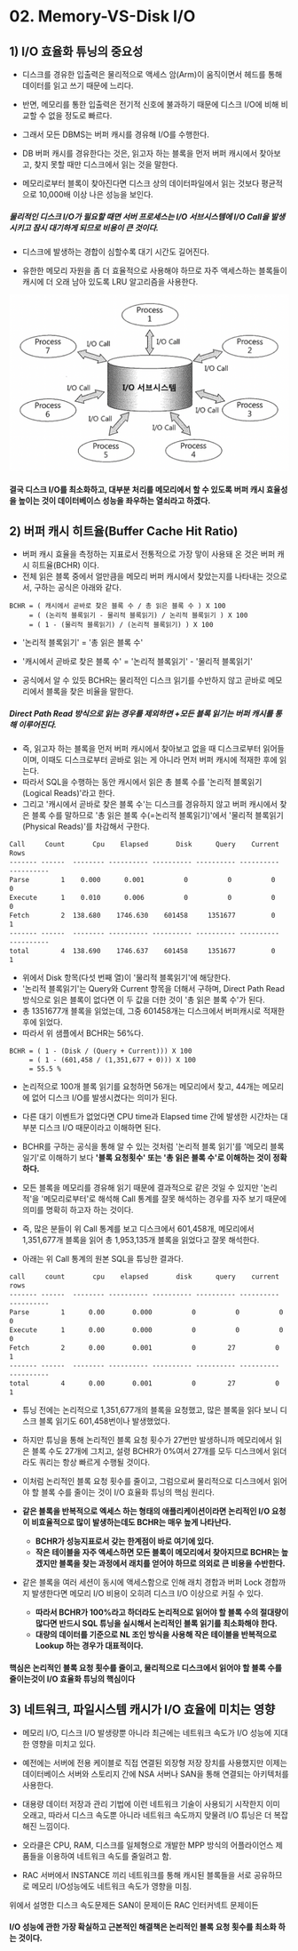 # 02. Memory-VS-Disk I/O



## 1) I/O 효율화 튜닝의 중요성

- 디스크를 경유한 입출력은 물리적으로 액세스 암(Arm)이 움직이면서 헤드를 통해 데이터를 읽고 쓰기 때문에 느리다.
- 반면, 메모리를 통한 입출력은 전기적 신호에 불과하기 때문에 디스크 I/O에 비해 비교할 수 없을 정도로 빠르다.

- 그래서 모든 DBMS는 버퍼 캐시를 경유해 I/O를 수행한다.
- DB 버퍼 캐시를 경유한다는 것은, 읽고자 하는 블록을 먼저 버퍼 캐시에서 찾아보고, 찾지 못할 때만 디스크에서 읽는 것을 말한다.

- 메모리로부터 블록이 찾아진다면 디스크 상의 데이터파일에서 읽는 것보다 평균적으로 10,000배 이상 나은 성능을 보인다.







##### 물리적인 디스크 I/O가 필요할 때면 서버 프로세스는 I/O 서브시스템에 I/O Call을 발생시키고 잠시 대기하게 되므로 비용이 큰 것이다.

- 디스크에 발생하는 경합이 심할수록 대기 시간도 길어진다.

- 유한한 메모리 자원을 좀 더 효율적으로 사용해야 하므로 자주 액세스하는 블록들이 캐시에 더 오래 남아 있도록 LRU 알고리즘을 사용한다.

![스크린샷 2024-03-20 오전 8.29.49](../../img/064.png)



#### 결국 디스크 I/O를 최소화하고, 대부분 처리를 메모리에서 할 수 있도록 버퍼 캐시 효율성을 높이는 것이 데이터베이스 성능을 좌우하는 열쇠라고 하겠다.



## 2) 버퍼 캐시 히트율(Buffer Cache Hit Ratio)

- 버퍼 캐시 효율을 측정하는 지표로서 전통적으로 가장 맣이 사용돼 온 것은 버퍼 캐시 히트율(BCHR) 이다.
- 전체 읽은 블록 중에서 얼만큼을 메모리 버퍼 캐시에서 찾았는지를 나타내는 것으로서, 구하는 공식은 아래와 같다.

```
BCHR = ( 캐시에서 곧바로 찾은 블록 수 / 총 읽은 블록 수 ) X 100
     = ( (논리적 블록읽기 - 물리적 블록읽기) / 논리적 블록읽기 ) X 100
     = ( 1 - (물리적 블록읽기) / (논리적 블록읽기) ) X 100
```

- '논리적 블록읽기' = '총 읽은 블록 수'
- '캐시에서 곧바로 찾은 블록 수' = '논리적 블록읽기' - '물리적 블록읽기'

- 공식에서 알 수 있듯 BCHR는 물리적인 디스크 읽기를 수반하지 않고 곧바로 메모리에서 블록을 찾은 비율을 말한다.



##### Direct Path Read 방식으로 읽는 경우를 제외하면 +모든 블록 읽기는 버퍼 캐시를 통해 이루어진다.

- 즉, 읽고자 하는 블록을 먼저 버퍼 캐시에서 찾아보고 없을 때 디스크로부터 읽어들이며, 이때도 디스크로부터 곧바로 읽는 게 아니라 먼저 버퍼 캐시에 적재한 후에 읽는다.
- 따라서 SQL을 수행하는 동안 캐시에서 읽은 총 블록 수를 '논리적 블록읽기(Logical Reads)'라고 한다.
- 그리고 '캐시에서 곧바로 찾은 블록 수'는 디스크를 경유하지 않고 버퍼 캐시에서 찾은 블록 수를 말하므로 '총 읽은 블록 수(=논리적 블록읽기)'에서 '물리적 블록읽기(Physical Reads)'를 차감해서 구한다.

```
Call     Count       Cpu    Elapsed       Disk      Query    Current        Rows
------- ------  -------- ---------- ---------- ---------- ----------  ----------
Parse        1    0.000      0.001          0          0          0           0
Execute      1    0.010      0.006          0          0          0           0
Fetch        2  138.680    1746.630    601458     1351677         0           1
------- ------  -------- ---------- ---------- ---------- ----------  ----------
total        4  138.690    1746.637    601458     1351677         0           1
```

- 위에서 Disk 항목(다섯 번째 열)이 '물리적 블록읽기'에 해당한다.
- '논리적 블록읽기'는 Query와 Current 항목을 더해서 구하며, Direct Path Read 방식으로 읽은 블록이 없다면 이 두 값을 더한 것이 '총 읽은 블록 수'가 된다.
- 총 1351677개 블록을 읽었는데, 그중 601458개는 디스크에서 버퍼캐시로 적재한 후에 읽었다.
- 따라서 위 샘플에서 BCHR는 56%다.

```
BCHR = ( 1 - (Disk / (Query + Current))) X 100
     = ( 1 - (601,458 / (1,351,677 + 0))) X 100
     = 55.5 %
```

- 논리적으로 100개 블록 읽기를 요청하면 56개는 메모리에서 찾고, 44개는 메모리에 없어 디스크 I/O를 발생시켰다는 의미가 된다.
- 다른 대기 이벤트가 없었다면 CPU time과 Elapsed time 간에 발생한 시간차는 대부분 디스크 I/O 때문이라고 이해하면 된다.

- BCHR를 구하는 공식을 통해 알 수 있는 것처럼 '논리적 블록 읽기'를 '메모리 블록일기'로 이해하기 보다 **'블록 요청횟수' 또는 '총 읽은 블록 수'로 이해하는 것이 정확하다.**
- 모든 블록을 메모리를 경유해 읽기 때문에 결과적으로 같은 것일 수 있지만 '논리적'을 '메모리로부터'로 해석해 Call 통계를 잘못 해석하는 경우를 자주 보기 때문에 의미를 명확히 하고자 하는 것이다.
- 즉, 많은 분들이 위 Call 통계를 보고 디스크에서 601,458개, 메모리에서 1,351,677개 블록을 읽어 총 1,953,135개 블록을 읽었다고 잘못 해석한다.



- 아래는 위 Call 통계의 원본 SQL을 튜닝한 결과다.

```
call     count       cpu    elapsed       disk      query    current        rows
------- ------  -------- ---------- ---------- ---------- ----------  ----------
Parse        1      0.00       0.000          0          0          0           0
Execute      1      0.00       0.000          0          0          0           0
Fetch        2      0.00       0.001          0        27          0           1
------- ------  -------- ---------- ---------- ---------- ----------  ----------
total        4      0.00       0.001          0        27          0           1
```

- 튜닝 전에는 논리적으로 1,351,677개의 블록을 요청했고, 많은 블록을 읽다 보니 디스크 블록 읽기도 601,458번이나 발생했었다.
- 하지만 튜닝을 통해 논리적인 블록 요청 횟수가 27번만 발생하니까 메모리에서 읽은 블록 수도 27개에 그치고, 설령 BCHR가 0%여서 27개를 모두 디스크에서 읽더라도 쿼리는 항상 빠르게 수행될 것이다.

- 이처럼 논리적인 블록 요청 횟수를 줄이고, 그럼으로써 물리적으로 디스크에서 읽어야 할 블록 수를 줄이는 것이 I/O 효율화 튜닝의 핵심 원리다.

- **같은 블록을 반복적으로 엑세스 하는 형태의 애플리케이션이라면 논리적인 I/O 요청이 비효율적으로 많이 발생하는데도 BCHR는 매우 높게 나타난다.**
  - **BCHR가 성능지표로서 갖는 한계점이 바로 여기에 있다.**
  - **작은 테이블을 자주 액세스하면 모든 블록이 메모리에서 찾아지므로 BCHR는 높겠지만 블록을 찾는 과정에서 래치를 얻어야 하므로 의외로 큰 비용을 수반한다.**

- 같은 블록을 여러 세션이 동시에 액세스함으로 인해 래치 경합과 버퍼 Lock 경합까지 발생한다면 메모리 I/O 비용이 오히려 디스크 I/O 이상으로 커질 수 있다.
  - **따라서 BCHR가 100%라고 하더라도 논리적으로 읽어야 할 블록 수의 절대량이 많다면 반드시 SQL 튜닝을 실시해서 논리적인 블록 읽기를 최소화해야 한다.**
  - **대량의 데이터를 기준으로 NL 조인 방식을 사용해 작은 테이블을 반복적으로 Lookup 하는 경우가 대표적이다.**



#### 핵심은 논리적인 블록 요청 횟수를 줄이고, 물리적으로 디스크에서 읽어야 할 블록 수를 줄이는것이 I/O 효율화 튜닝의 핵심이다



## 3) 네트워크, 파일시스템 캐시가 I/O 효율에 미치는 영향

- 메모리 I/O, 디스크 I/O 발생량뿐 아니라 최근에는 네트워크 속도가 I/O 성능에 지대한 영향을 미치고 있다.
- 예전에는 서버에 전용 케이블로 직접 연결된 외장형 저장 장치를 사용했지만 이제는 데이터베이스 서버와 스토리지 간에 NSA 서버나 SAN을 통해 연결되는 아키텍처를 사용한다.
- 대용량 데이터 저장과 관리 기법에 이런 네트워크 기술이 사용되기 시작한지 이미 오래고, 따라서 디스크 속도뿐 아니라 네트워크 속도까지 맞물려 I/O 튜닝은 더 복잡해진 느낌이다.

- 오라클은 CPU, RAM, 디스크를 일체형으로 개발한 MPP 방식의 어플라이언스 제품들을 이용하여 네트워크 속도를 줄일려고 함.
- RAC 서버에서 INSTANCE 끼리 네트워크를 통해 캐시된 블록들을 서로 공유하므로 메모리 I/O성능에도 네트워크 속도가 영향을 미침.



위에서 설명한 디스크 속도문제든 SAN이 문제이든 RAC 인터커넥트 문제이든 

#### I/O 성능에 관한 가장 확실하고 근본적인 해결책은 논리적인 블록 요청 횟수를 최소화 하는 것이다.